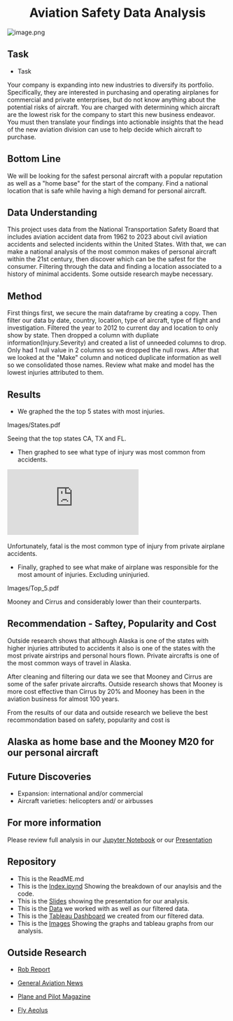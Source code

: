 <center>

# Aviation Safety Data Analysis #
    
</center>

![image.png](https://upload.wikimedia.org/wikipedia/commons/b/bf/Mooney.m20j.g-muni.arp.jpg)


## Task ##
- Task

Your company is expanding into new industries to diversify its portfolio. Specifically, they are interested in purchasing and operating airplanes for commercial and private enterprises, but do not know anything about the potential risks of aircraft. You are charged with determining which aircraft are the lowest risk for the company to start this new business endeavor. You must then translate your findings into actionable insights that the head of the new aviation division can use to help decide which aircraft to purchase.

## Bottom Line ##
We will be looking for the safest personal aircraft with a popular reputation as well as a "home base" for the start of the company. Find a national location that is safe while having a high demand for personal aircraft.

## Data Understanding ##
This project uses data from the National Transportation Safety Board that includes aviation accident data from 1962 to 2023 about civil aviation accidents and selected incidents within the United States. With that, we can make a national analysis of the most common makes of personal aircraft within the 21st century, then discover which can be the safest for the consumer. 
Filtering through the data and finding a location associated to a history of minimal accidents. Some outside research maybe necessary.

## Method ##

First things first, we secure the main dataframe by creating a copy. Then filter our data by date, country, location, type of aircraft, type of flight and investigation. Filtered the year to 2012 to current day and location to only show by state.
Then dropped a column with dupliate information(Injury.Severity) and created a list of unneeded columns to drop. Only had 1 null value in 2 columns so we dropped the null rows.
After that we looked at the "Make" column and noticed duplicate information as well so we consolidated those names.
Review what make and model has the lowest injuries attributed to them.

## Results ##

- We graphed the the top 5 states with most injuries.

Images/States.pdf

Seeing that the top states CA, TX and FL.

- Then graphed to see what type of injury was most common from accidents.

![image.png](https://github.com/ginaguerin/Aviation-Saftey-Analysis/blob/master/Images/Injury_Accidents.pdf)

Unfortunately, fatal is the most common type of injury from private airplane accidents.

- Finally, graphed to see what make of airplane was responsible for the most amount of injuries. Excluding uninjuried.

Images/Top_5.pdf

Mooney and Cirrus and considerably lower than their counterparts.

## Recommendation - Saftey, Popularity  and Cost ##

Outside research shows that although Alaska is one of the states with higher injuries attributed to accidents it also is one of the states with the most private airstrips and personal hours flown. Private aircrafts is one of the most common ways of travel in Alaska. 

After cleaning and filtering our data we see that Mooney and Cirrus are some of the safer private aircrafts. Outside research shows that Mooney is more cost effective than Cirrus by 20% and Mooney has been in the aviation business for almost 100 years.

From the results of our data and outside research we believe the best recommondation based on safety, popularity and cost is

## Alaska as home base and the Mooney M20 for our personal aircraft ##


## Future Discoveries ##

- Expansion: international and/or commercial
- Aircraft varieties: helicopters and/ or airbusses

## For more information ##

Please review full analysis in our [Jupyter Notebook](https://github.com/ginaguerin/Aviation-Saftey-Analysis/blob/master/Index.ipynb) or our [Presentation](https://github.com/ginaguerin/Aviation-Saftey-Analysis/blob/master/Final.Slides.pptx)


## Repository ##

- This is the ReadME.md
- This is the [Index.ipynd](https://github.com/ginaguerin/Aviation-Saftey-Analysis/blob/master/Index.ipynb) Showing the breakdown of our anaylsis and the code.
- This is the [Slides](https://github.com/ginaguerin/Aviation-Saftey-Analysis/blob/master/Final.Slides.pptx) showing the presentation for our analysis.
- This is the [Data](https://github.com/ginaguerin/Aviation-Saftey-Analysis/tree/master/data) we worked with as well as our filtered data.
- This is the [Tableau Dashboard](https://public.tableau.com/app/profile/gina.guerihn/viz/PrivateAviationAnalysis/Dashboard1) we created from our filtered data.
- This is the [Images](https://github.com/ginaguerin/Aviation-Saftey-Analysis/tree/master/Images) Showing the graphs and tableau graphs from our analysis.



## Outside Research ##

- [Rob Report](https://robbreport.com/motors/aviation/top-private-aviation-states-eg17-2753874/)

- [General Aviation News](https://generalaviationnews.com/2017/10/24/what-states-top-the-charts-for-general-aviation/#:~:text=A%20new%20post%20on%20The,active%20states%20for%20general%20aviation.)

- [Plane and Pilot Magazine](https://www.planeandpilotmag.com/article/10-cheapest-birds-in-the-sky/)

- [Fly Aeolus](https://flyaeolus.com/blog/buying-a-small-airplanes-5-cheap-airplanes-that-offer-quality/)

